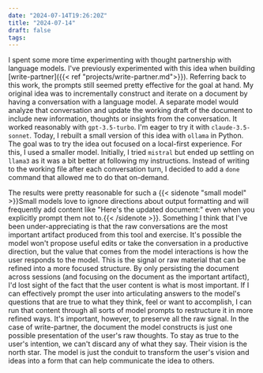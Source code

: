 ```yaml
---
date: "2024-07-14T19:26:20Z"
title: "2024-07-14"
draft: false
tags:
---
```


I spent some more time experimenting with thought partnership with language models.
I've previously experimented with this idea when building [write-partner]({{< ref "projects/write-partner.md">}}).
Referring back to this work, the prompts still seemed pretty effective for the goal at hand.
My original idea was to incrementally construct and iterate on a document by having a conversation with a language model.
A separate model would analyze that conversation and update the working draft of the document to include new information, thoughts or insights from the conversation.
It worked reasonably with `gpt-3.5-turbo`.
I'm eager to try it with `claude-3.5-sonnet`.
Today, I rebuilt a small version of this idea with `ollama` in Python.
The goal was to try the idea out focused on a local-first experience.
For this, I used a smaller model.
Initially, I tried `mistral` but ended up settling on `llama3` as it was a bit better at following my instructions.
Instead of writing to the working file after each conversation turn, I decided to add a `done` command that allowed me to do that on-demand.

The results were pretty reasonable for such a {{< sidenote "small model" >}}Small models love to ignore directions about output formatting and will frequently add content like "Here's the updated document:" even when you explicitly prompt them not to.{{< /sidenote >}}.
Something I think that I've been under-appreciating is that the raw conversations are the most important artifact produced from this tool and exercise.
It's possible the model won't propose useful edits or take the conversation in a productive direction, but the value that comes from the model interactions is how the user responds to the model.
This is the signal or raw material that can be refined into a more focused structure.
By only persisting the document across sessions (and focusing on the document as the important artifact), I'd lost sight of the fact that the user content is what is most important.
If I can effectively prompt the user into articulating answers to the model's questions that are true to what they think, feel or want to accomplish, I can run that content through all sorts of model prompts to restructure it in more refined ways.
It's important, however, to preserve all the raw signal.
In the case of write-partner, the document the model constructs is just one possible presentation of the user's raw thoughts.
To stay as true to the user's intention, we can't discard any of what they say.
Their vision is the north star.
The model is just the conduit to transform the user's vision and ideas into a form that can help communicate the idea to others.
